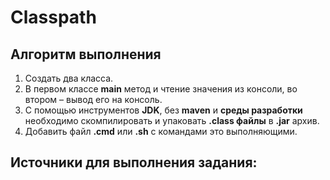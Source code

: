 # Classpath

## Алгоритм выполнения

1.	Создать два класса.
2.	В первом классе __main__ метод и чтение значения из консоли, во втором – вывод его на консоль.
3.	С помощью инструментов __JDK__, без __maven__ и __среды разработки__ необходимо скомпилировать и упаковать __.class файлы__ в __.jar__ архив.
4.	Добавить файл __.cmd__ или __.sh__ с командами это выполняющими.


## Источники для выполнения задания:

